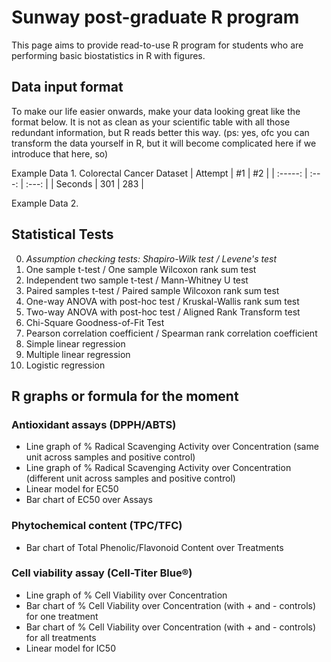 # Sunway post-graduate R program
This page aims to provide read-to-use R program for students who are performing basic biostatistics in R with figures. 

## Data input format
To make our life easier onwards, make your data looking great like the format below. It is not as clean as your scientific table with all those redundant information, but R reads better this way. (ps: yes, ofc you can transform the data yourself in R, but it will become complicated here if we introduce that here, so)

Example Data 1. Colorectal Cancer Dataset
| Attempt | #1    | #2    |
| :-----: | :---: | :---: |
| Seconds | 301   | 283   |

Example Data 2. 

## Statistical Tests
0. *Assumption checking tests: Shapiro-Wilk test / Levene's test*
1. One sample t-test / One sample Wilcoxon rank sum test
2. Independent two sample t-test / Mann-Whitney U test
3. Paired samples t-test / Paired sample Wilcoxon rank sum test
4. One-way ANOVA with post-hoc test / Kruskal-Wallis rank sum test
5. Two-way ANOVA with post-hoc test / Aligned Rank Transform test
6. Chi-Square Goodness-of-Fit Test
7. Pearson correlation coefficient / Spearman rank correlation coefficient
8. Simple linear regression
9. Multiple linear regression
10. Logistic regression

## R graphs or formula for the moment
### Antioxidant assays (DPPH/ABTS)
- Line graph of % Radical Scavenging Activity over Concentration (same unit across samples and positive control)
- Line graph of % Radical Scavenging Activity over Concentration (different unit across samples and positive control)
- Linear model for EC50
- Bar chart of EC50 over Assays

### Phytochemical content (TPC/TFC)
- Bar chart of Total Phenolic/Flavonoid Content over Treatments

### Cell viability assay (Cell-Titer Blue®)
- Line graph of % Cell Viability over Concentration
- Bar chart of % Cell Viability over Concentration (with + and - controls) for one treatment
- Bar chart of % Cell Viability over Concentration (with + and - controls) for all treatments
- Linear model for IC50
